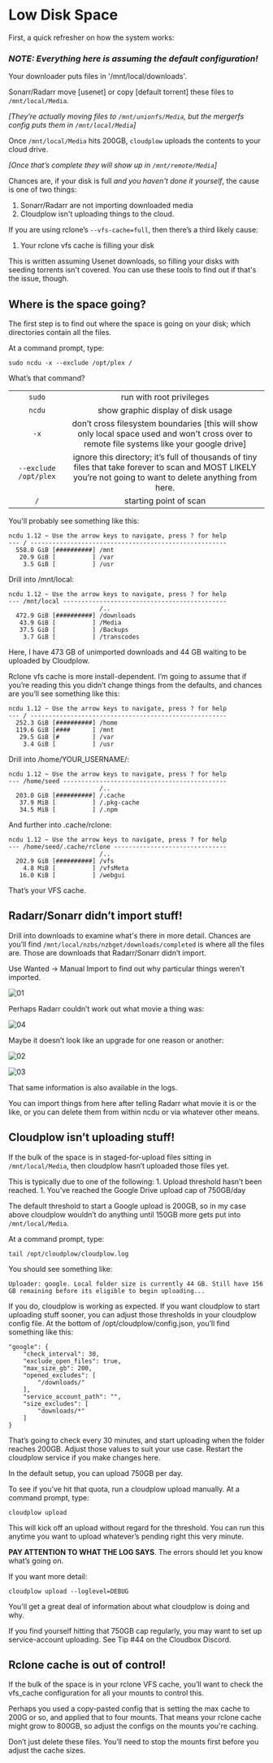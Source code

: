 # Low Disk Space

First, a quick refresher on how the system works:

### _NOTE: Everything here is assuming the default configuration!_

Your downloader puts files in '/mnt/local/downloads'.

Sonarr/Radarr move \[usenet\] or copy \[default torrent\] these files to `/mnt/local/Media`.

_\[They’re actually moving files to `/mnt/unionfs/Media`, but the mergerfs config puts them in `/mnt/local/Media`\]_

Once `/mnt/local/Media` hits 200GB, `cloudplow` uploads the contents to your cloud drive.

_\[Once that’s complete they will show up in `/mnt/remote/Media`\]_

Chances are, if your disk is full _and you haven't done it yourself_, the cause is one of two things:

1. Sonarr/Radarr are not importing downloaded media
2. Cloudplow isn't uploading things to the cloud.

If you are using rclone’s `--vfs-cache=full`, then there’s a third likely cause:

1. Your rclone vfs cache is filling your disk

This is written assuming Usenet downloads, so filling your disks with seeding torrents isn't covered. You can use these tools to find out if that's the issue, though.

## Where is the space going?

The first step is to find out where the space is going on your disk; which directories contain all the files.

At a command prompt, type:

```text
sudo ncdu -x --exclude /opt/plex /
```

What’s that command?

|  |  |
| :---: | :---: |
| `sudo` | run with root privileges |
| `ncdu` | show graphic display of disk usage |
| `-x` | don’t cross filesystem boundaries \[this will show only local space used and won't cross over to remote file systems like your google drive\] |
| `--exclude /opt/plex` | ignore this directory; it’s full of thousands of tiny files that take forever to scan and MOST LIKELY you’re not going to want to delete anything from here. |
| `/` | starting point of scan |

You'll probably see something like this:

```text
ncdu 1.12 ~ Use the arrow keys to navigate, press ? for help
--- / ------------------------------------------------------
  558.0 GiB [##########] /mnt
   20.9 GiB [          ] /var
    3.5 GiB [          ] /usr
```

Drill into /mnt/local:

```text
ncdu 1.12 ~ Use the arrow keys to navigate, press ? for help
--- /mnt/local ---------------------------------------------
                         /..
  472.9 GiB [##########] /downloads
   43.9 GiB [          ] /Media
   37.5 GiB [          ] /Backups
    3.7 GiB [          ] /transcodes
```

Here, I have 473 GB of unimported downloads and 44 GB waiting to be uploaded by Cloudplow.

Rclone vfs cache is more install-dependent. I’m going to assume that if you’re reading this you didn’t change things from the defaults, and chances are you’ll see something like this:

```text
ncdu 1.12 ~ Use the arrow keys to navigate, press ? for help 
--- / ------------------------------------------------------
  252.3 GiB [##########] /home
  119.6 GiB [####      ] /mnt
   29.5 GiB [#         ] /var
    3.4 GiB [          ] /usr
```

Drill into /home/YOUR\_USERNAME/:

```text
ncdu 1.12 ~ Use the arrow keys to navigate, press ? for help
--- /home/seed ---------------------------------------------
                         /..
  203.0 GiB [##########] /.cache
   37.9 MiB [          ] /.pkg-cache
   34.5 MiB [          ] /.npm
```

And further into .cache/rclone:

```text
ncdu 1.12 ~ Use the arrow keys to navigate, press ? for help
--- /home/seed/.cache/rclone -------------------------------
                         /..
  202.9 GiB [##########] /vfs
    4.8 MiB [          ] /vfsMeta
   16.0 KiB [          ] /webgui
```

That’s your VFS cache.

## Radarr/Sonarr didn’t import stuff!

Drill into downloads to examine what's there in more detail. Chances are you’ll find `/mnt/local/nzbs/nzbget/downloads/completed` is where all the files are. Those are downloads that Radarr/Sonarr didn’t import.

Use Wanted -&gt; Manual Import to find out why particular things weren't imported.

![01](https://i.ibb.co/gZnCw0M/Kdg-RUx-X7-Ary-LOQat1-Bnmxd-WRa-TMAWa4j0c-Iq-Ho54bc4-MUdno-Pci3-Lcs-Gh-Eb-YGq-JEJq2y1hnb2f-Xg-GYAP9.png)

Perhaps Radarr couldn’t work out what movie a thing was:

![04](https://i.ibb.co/QKBt1fb/x9-RF50-Ovj2lr-Fj-Ik56-KUA2-FY-w-BGGm-YZQAH5j-XS2ubf-L6-LLbn2-Pj-Q-Yd50-PPMns-N8l86c-OB0f59s7t-Ul-Yw.png)

Maybe it doesn’t look like an upgrade for one reason or another:

![02](https://i.ibb.co/wMwfBGm/575f-3-ARpj-EAk-TMj9x-Ye4-Tgo6i-VOCXP7-Bkul-SQ8dwh-Tkxm-X-Jbhtkvr7b-P0z-N0ib-TCj-Kw-Wynbw-YQXYq-FY-c.png)

![03](https://i.ibb.co/PtPWPDj/r-VDC4-QSAnw7-Eq-Ied-Ksx-IZ5ov0-MZ5-G-7-VPVhqo-R5b4px6-J5-F4-W-ab-Vqpgwn-Pn-COKi8e-YN5-Hrm-ANe-Yi-VD.png)

That same information is also available in the logs.

You can import things from here after telling Radarr what movie it is or the like, or you can delete them from within ncdu or via whatever other means.

## Cloudplow isn’t uploading stuff!

If the bulk of the space is in staged-for-upload files sitting in `/mnt/local/Media`, then cloudplow hasn’t uploaded those files yet.

This is typically due to one of the following: 1. Upload threshold hasn’t been reached. 1. You’ve reached the Google Drive upload cap of 750GB/day

The default threshold to start a Google upload is 200GB, so in my case above cloudplow wouldn’t do anything until 150GB more gets put into `/mnt/local/Media`.

At a command prompt, type:

```text
tail /opt/cloudplow/cloudplow.log
```

You should see something like:

```text
Uploader: google. Local folder size is currently 44 GB. Still have 156 GB remaining before its eligible to begin uploading...
```

If you do, cloudplow is working as expected. If you want cloudplow to start uploading stuff sooner, you can adjust those thresholds in your cloudplow config file. At the bottom of /opt/cloudplow/config.json, you’ll find something like this:

```text
"google": {
    "check_interval": 30,
    "exclude_open_files": true,
    "max_size_gb": 200,
    "opened_excludes": [
        "/downloads/"
    ],
    "service_account_path": "",
    "size_excludes": [
        "downloads/*"
    ]
}
```

That’s going to check every 30 minutes, and start uploading when the folder reaches 200GB. Adjust those values to suit your use case. Restart the cloudplow service if you make changes here.

In the default setup, you can upload 750GB per day.

To see if you’ve hit that quota, run a cloudplow upload manually. At a command prompt, type:

```text
cloudplow upload
```

This will kick off an upload without regard for the threshold. You can run this anytime you want to upload whatever’s pending right this very minute.

**PAY ATTENTION TO WHAT THE LOG SAYS**. The errors should let you know what’s going on.

If you want more detail:

```text
cloudplow upload --loglevel=DEBUG
```

You'll get a great deal of information about what cloudplow is doing and why.

If you find yourself hitting that 750GB cap regularly, you may want to set up service-account uploading. See Tip \#44 on the Cloudbox Discord.

## Rclone cache is out of control!

If the bulk of the space is in your rclone VFS cache, you’ll want to check the vfs\_cache configuration for all your mounts to control this.

Perhaps you used a copy-pasted config that is setting the max cache to 200G or so, and applied that to four mounts. That means your rclone cache might grow to 800GB, so adjust the configs on the mounts you're caching.

Don’t just delete these files. You’ll need to stop the mounts first before you adjust the cache sizes.

